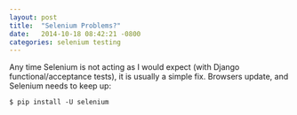 ```yaml
---
layout: post
title:  "Selenium Problems?"
date:   2014-10-18 08:42:21 -0800
categories: selenium testing
---
```

Any time Selenium is not acting as I would expect (with Django
functional/acceptance tests), it is usually a simple fix. Browsers update,
and Selenium needs to keep up:

`$ pip install -U selenium`

